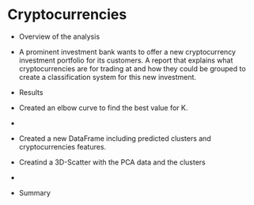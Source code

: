 # Cryptocurrencies

-	Overview of the analysis
-	A prominent investment bank wants to offer a new cryptocurrency investment portfolio for its customers.
A report that explains what cryptocurrencies are for trading at and how they could be grouped to create a classification system for this new investment.
- 	Results
- 	Created an elbow curve to find the best value for K.
- 	
- 	Created a new DataFrame including predicted clusters and cryptocurrencies features.

- 	Creatind a 3D-Scatter with the PCA data and the clusters
- 	
- 	Summary
